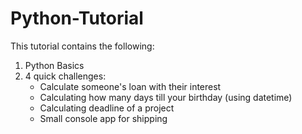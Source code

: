 # Python-Tutorial

This tutorial contains the following:
1. Python Basics
2. 4 quick challenges:
    - Calculate someone's loan with their interest
    - Calculating how many days till your birthday (using datetime)
    - Calculating deadline of a project 
    - Small console app for shipping
